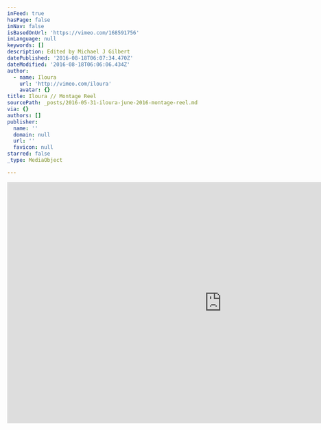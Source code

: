 ```yaml
---
inFeed: true
hasPage: false
inNav: false
isBasedOnUrl: 'https://vimeo.com/168591756'
inLanguage: null
keywords: []
description: Edited by Michael J Gilbert
datePublished: '2016-08-18T06:07:34.470Z'
dateModified: '2016-08-18T06:06:06.434Z'
author:
  - name: Iloura
    url: 'http://vimeo.com/iloura'
    avatar: {}
title: Iloura // Montage Reel
sourcePath: _posts/2016-05-31-iloura-june-2016-montage-reel.md
via: {}
authors: []
publisher:
  name: ''
  domain: null
  url: ''
  favicon: null
starred: false
_type: MediaObject

---
```

<iframe src="https://cdn.embedly.com/widgets/media.html?src=https%3A%2F%2Fplayer.vimeo.com%2Fvideo%2F168591756&amp;url=https%3A%2F%2Fvimeo.com%2F168591756&amp;image=http%3A%2F%2Fi.vimeocdn.com%2Fvideo%2F573269612_1280.jpg&amp;key=b7d04c9b404c499eba89ee7072e1c4f7&amp;type=text%2Fhtml&amp;schema=vimeo" width="1000" height="563" scrolling="no" frameborder="0" allowfullscreen="" style=""></iframe>